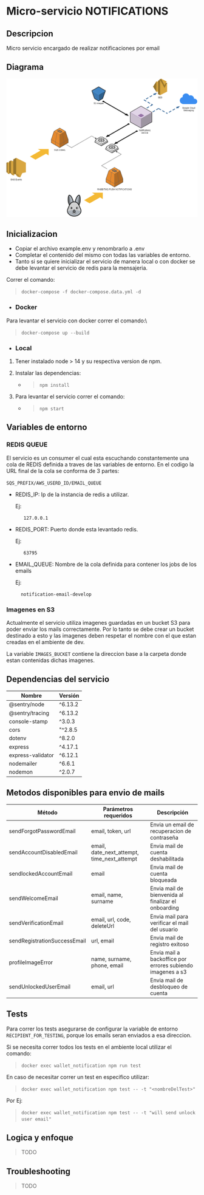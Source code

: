 # Micro-servicio NOTIFICATIONS

## Descripcion

Micro servicio encargado de realizar notificaciones por email

## Diagrama

![Diagrama](./.assets/notifications.drawio.png)

## Inicializacion

* Copiar el archivo example.env y renombrarlo a .env<br>
* Completar el contenido del mismo con todas las variables de entorno.<br>
* Tanto si se quiere inicializar el servicio de manera local o con docker se debe levantar el servicio de redis para la mensajeria.

Correr el comando:
> `docker-compose -f docker-compose.data.yml -d`


* ### Docker
Para levantar el servicio con docker correr el comando:\
> `docker-compose up --build`

* ### Local
1) Tener instalado node > 14 y su respectiva version de npm.
2) Instalar las dependencias:
    - > `npm install`
3) Para levantar el servicio correr el comando:

    - > `npm start`

## Variables de entorno

### REDIS QUEUE

El servicio es un consumer el cual esta escuchando constantemente una cola de REDIS definida a traves de las variables de entorno.
En el codigo la URL final de la cola se conforma de 3 partes:

`SQS_PREFIX/AWS_USERD_ID/EMAIL_QUEUE` 

* REDIS_IP: Ip de la instancia de redis a utilizar.

    Ej:
        
         127.0.0.1

* REDIS_PORT: Puerto donde esta levantado redis.

    Ej:
    
         63795

* EMAIL_QUEUE: Nombre de la cola definida para contener los jobs de los emails

    Ej:
       
        notification-email-develop
### Imagenes en S3

Actualmente el servicio utiliza imagenes guardadas en un bucket S3 para poder enviar los mails correctamente.
Por lo tanto se debe crear un bucket destinado a esto y las imagenes deben respetar el nombre con el que estan creadas en el ambiente de dev.

La variable `IMAGES_BUCKET` contiene la direccion base a la carpeta donde estan contenidas dichas imagenes.

## Dependencias del servicio

| Nombre |Versión |
| ------------ | ------------ |
|@sentry/node |  ^6.13.2 |
|@sentry/tracing | ^6.13.2 |
|console-stamp | ^3.0.3 |
|cors | "^2.8.5 |
|dotenv | ^8.2.0 |
|express | ^4.17.1 |
|express-validator | ^6.12.1 |
|nodemailer | ^6.6.1 |
|nodemon | ^2.0.7 |

## Metodos disponibles para envio de mails
|Método|Parámetros requeridos | Descripción |
| ------------ | ------------ |------------ |
|sendForgotPasswordEmail | email, token, url | Envia un email de recuperacion de contraseña |
|sendAccountDisabledEmail | email, date_next_attempt, time_next_attempt | Envia mail de cuenta deshabilitada |
|sendlockedAccountEmail | email | Envia mail de cuenta bloqueada |
|sendWelcomeEmail | email, name, surname | Envia mail de bienvenida al finalizar el onboarding |
|sendVerificationEmail | email, url, code, deleteUrl | Envia mail para verificar el mail del usuario |
|sendRegistrationSuccessEmail | url, email | Envia mail de registro exitoso |
|profileImageError | name, surname, phone, email | Envia mail a backoffice por errores subiendo imagenes a s3 |
|sendUnlockedUserEmail | email, url | Envia mail de desbloqueo de cuenta |

## Tests

Para correr los tests asegurarse de configurar la variable de entorno `RECIPIENT_FOR_TESTING`, porque los emails seran enviados a esa direccion.

Si se necesita correr todos los tests en el ambiente local utilizar el comando:

> `docker exec wallet_notification npm run test`

En caso de necesitar correr un test en especifico utilizar:

> `docker exec wallet_notification npm test -- -t "<nombreDelTest>"`

Por Ej:
> `docker exec wallet_notification npm test -- -t "will send unlock user email"`

## Logica y enfoque
>TODO

## Troubleshooting
>TODO



